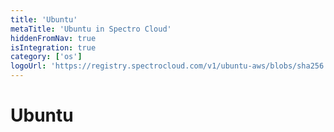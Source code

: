 ```yaml
---
title: 'Ubuntu'
metaTitle: 'Ubuntu in Spectro Cloud'
hiddenFromNav: true
isIntegration: true
category: ['os']
logoUrl: 'https://registry.spectrocloud.com/v1/ubuntu-aws/blobs/sha256:09a727f9005b79c69d8e60e12ce130880c63131315b49e7fb4cc44e53d34dc7a?type=image/png'
---
```


# Ubuntu
